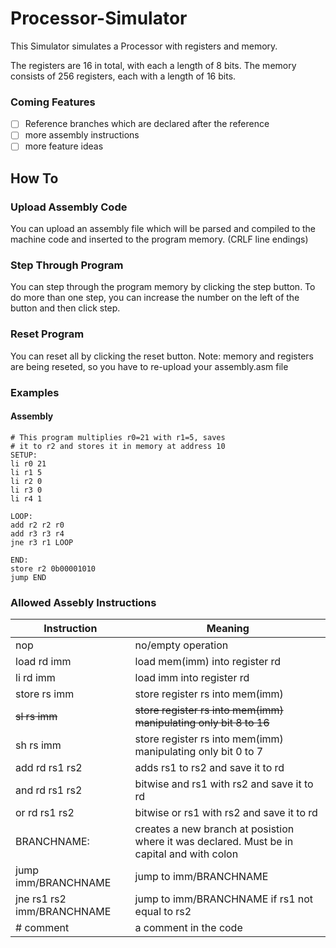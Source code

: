 
# Processor-Simulator

This Simulator simulates a Processor with registers and memory.

The registers are 16 in total, with each a length of 8 bits.
The memory consists of 256 registers, each with a length of 16 bits.

### Coming Features
- [ ] Reference branches which are declared after the reference
- [ ] more assembly instructions
- [ ] more feature ideas

## How To

### Upload Assembly Code
You can upload an assembly file which will be parsed and compiled to the machine code and inserted to the program memory. (CRLF line endings)
### Step Through Program
You can step through the program memory by clicking the step button.
To do more than one step, you can increase the number on the left of the button and then click step.
### Reset Program
You can reset all by clicking the reset button. Note: memory and registers are being reseted, so you have to re-upload your assembly.asm file
### Examples
#### Assembly
```
# This program multiplies r0=21 with r1=5, saves
# it to r2 and stores it in memory at address 10
SETUP:
li r0 21
li r1 5
li r2 0
li r3 0
li r4 1

LOOP:
add r2 r2 r0
add r3 r3 r4
jne r3 r1 LOOP

END:
store r2 0b00001010
jump END
```
### Allowed Assebly Instructions
|Instruction| Meaning |
|--|--|
| nop | no/empty operation |
| load rd imm| load mem(imm) into register rd |
| li rd imm| load imm into register rd |
| store rs imm| store register rs into mem(imm) |
| ~~sl rs imm~~| ~~store register rs into mem(imm) manipulating only bit 8 to 16~~ |
| sh rs imm| store register rs into mem(imm) manipulating only bit 0 to 7 |
| add rd rs1 rs2| adds rs1 to rs2 and save it to rd |
| and rd rs1 rs2| bitwise and rs1 with rs2 and save it to rd |
| or rd rs1 rs2| bitwise or rs1 with rs2 and save it to rd |
|BRANCHNAME:| creates a new branch at posistion where it was declared. Must be in capital and with colon |
| jump imm/BRANCHNAME| jump to imm/BRANCHNAME |
| jne rs1 rs2 imm/BRANCHNAME| jump to imm/BRANCHNAME if rs1 not equal to rs2 |
| # comment | a comment in the code |
